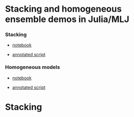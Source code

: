 # Stacking and homogeneous ensemble demos in Julia/MLJ


### Stacking

- [notebook](two_model_stack.ipynb)

- [annotated script](two_model_stack.jl)


### Homogeneous models

- [notebook](ensemble.ipynb)

- [annotated script](ensemble.jl)


# Stacking
